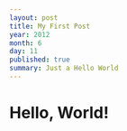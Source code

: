 ```yaml
---
layout: post
title: My First Post
year: 2012
month: 6
day: 11
published: true
summary: Just a Hello World
---
```



Hello, World!
===============
